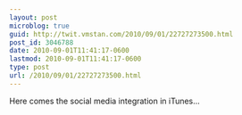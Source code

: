 ```yaml
---
layout: post
microblog: true
guid: http://twit.vmstan.com/2010/09/01/22727273500.html
post_id: 3046788
date: 2010-09-01T11:41:17-0600
lastmod: 2010-09-01T11:41:17-0600
type: post
url: /2010/09/01/22727273500.html
---
```

Here comes the social media integration in iTunes...
